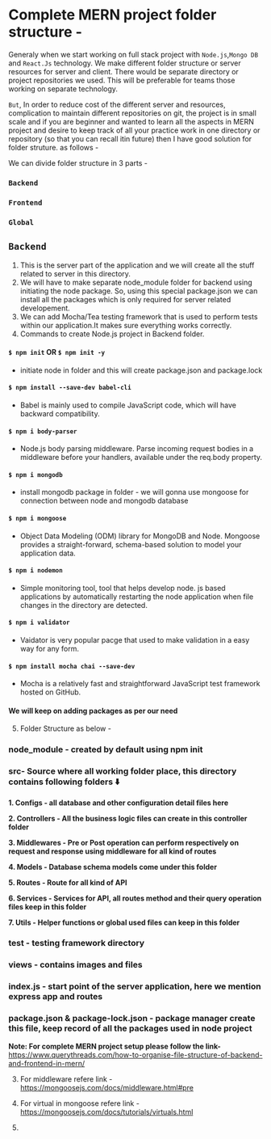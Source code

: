 # Complete MERN project folder structure -

Generaly when we start working on full stack project with `Node.js`,`Mongo DB` and `React.Js` technology. We make different folder structure or server resources for server and client. There would be separate directory or project repositories we used. This will be preferable for teams those working on separate technology.

`But`, In order to reduce cost of the different server and resources, complication to maintain different repositories on git, the project is in small scale and if you are beginner and wanted to learn all the aspects in MERN project and desire to keep track of all your practice work in one directory or repository (so that you can recall itin future) then I have good solution for folder struture. as follows -

We can divide folder structure in 3 parts -

### `Backend`
### `Frontend`
### `Global`

## `Backend`
1. This is the server part of the application and we will create all the stuff related to server in this directory.
2. We will have to make separate node_module folder for backend using initiating the node package. So, using this special package.json we can install all the packages which is only required for server related developement. 
3. We can add Mocha/Tea testing framework that is used to perform tests within our application.It makes sure everything works correctly. 
4. Commands to create Node.js project in Backend folder.
#### `$ npm init` OR `$ npm init -y`
- initiate node in folder and this will create package.json and  package.lock
#### `$ npm install --save-dev babel-cli` 
- Babel is mainly used to compile JavaScript code, which will have backward compatibility.
#### `$ npm i body-parser` 
- Node.js body parsing middleware. Parse incoming request bodies in a middleware before your handlers, available under the req.body property.
#### `$ npm i mongodb` 
- install mongodb package in folder - we will gonna use mongoose for connection between node and mongodb database  
#### `$ npm i mongoose` 
- Object Data Modeling (ODM) library for MongoDB and Node. Mongoose provides a straight-forward, schema-based solution to model your application data.
#### `$ npm i nodemon` 
- Simple monitoring tool, tool that helps develop node. js based applications by automatically restarting the node application when file changes in the directory are detected. 
#### `$ npm i validator`  
- Vaidator is very popular pacge that used to make validation in a easy way for any form. 
#### `$ npm install mocha chai --save-dev`
- Mocha is a relatively fast and straightforward JavaScript test framework hosted on GitHub.
#### We will keep on adding packages as per our need

5. Folder Structure as below -
### node_module - created by default using npm init
### src- Source where all working folder place, this directory contains following folders ⬇️

**1. Configs - all database and other configuration detail files here**

**2. Controllers - All the business logic files can create in this controller folder**

**3. Middlewares - Pre or Post operation can perform respectively on request and response using middleware for all kind of routes**

**4. Models - Database schema models come under this folder**

**5. Routes - Route for all kind of  API**

**6. Services - Services for API, all routes method and their query operation files keep in this folder**

**7. Utils - Helper functions or global used files can keep in this folder**

### test - testing framework directory
### views - contains images and files
### index.js - start point of the server application, here we mention express app and routes
### package.json & package-lock.json - package manager create this file, keep record of all the packages used in node project

**Note: For complete MERN project setup please follow the link-** https://www.querythreads.com/how-to-organise-file-structure-of-backend-and-frontend-in-mern/

3. For middleware refere link - 
https://mongoosejs.com/docs/middleware.html#pre

4. For virtual in mongoose refere link - 
https://mongoosejs.com/docs/tutorials/virtuals.html

5. 